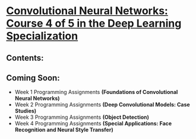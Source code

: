 # [Convolutional Neural Networks: Course 4 of 5 in the Deep Learning Specialization](https://www.coursera.org/learn/convolutional-neural-networks)  
   
## Contents:

## Coming Soon:
  * Week 1 Programming Assignments **(Foundations of Convolutional Neural Networks)**
  * Week 2 Programming Assignments **(Deep Convolutional Models: Case Studies)**
  * Week 3 Programming Assignments **(Object Detection)**
  * Week 4 Programming Assignments **(Special Applications: Face Recognition and Neural Style Transfer)**
